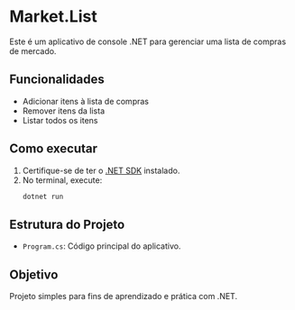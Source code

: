 # Market.List

Este é um aplicativo de console .NET para gerenciar uma lista de compras de mercado.

## Funcionalidades
- Adicionar itens à lista de compras
- Remover itens da lista
- Listar todos os itens

## Como executar

1. Certifique-se de ter o [.NET SDK](https://dotnet.microsoft.com/download) instalado.
2. No terminal, execute:
   ```bash
   dotnet run
   ```

## Estrutura do Projeto
- `Program.cs`: Código principal do aplicativo.

## Objetivo
Projeto simples para fins de aprendizado e prática com .NET.
